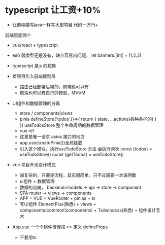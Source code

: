 # typescript 让工资+10%
- 让前端像写java一样写大型项目 代码一万行+

前端里面两个
- vue/react + typescript 
- es6 
   弱类型还是没有，缺点容易出问题，
   let banners:[int] = [1,2,3]
- typescript 是js 的超集
- 给项目引入前端模型层
   - 路由已经部署后端的，前端也可以有
   - 前端也可以有自己的模型，MVVM

- UI组件和数据管理的分离
   - store / components|views
   - pinia defineStore('todos',()=>{
      return {
         state,
         ...actions(各种各样的)
      }
   }) useTodosStore
   整个生命周期的数据管理
   - vue ref
   - 这里是唯一请求 axios 接口的地方
   - app.use(createPinia())全局挂载
   - 引入这个模块，执行useTodoStore 方法
   会执行两次
   const {todos} = useTodoStore()
   const {getTodos} = useTodoStore()

- vue 项目开发设计模式
   - 越复杂的，只要是流程，其实很简单，只不过需要一本说明数
   - ui组件 + 数据管理
   - 数据的流向，
      backend>models ->  api -> store -> component
   - SPA
      router -> views -> components
   - APP = VUE + VueRouter + piniaa + ts
   - 写UI组件
      ElementPlus(熟悉) + views + components(common|components) + Tailwindcss(熟悉) + 组件设计艺术

- App.vue 一个个组件慢慢搭 
   <> 定义 defineProps
   - 不要用ts
